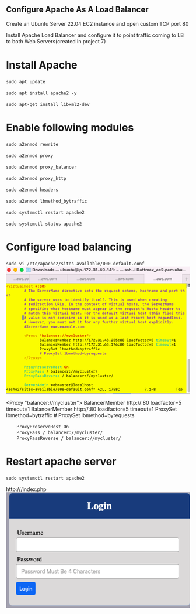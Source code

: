 ## Configure Apache As A Load Balancer

Create an Ubuntu Server 22.04 EC2 instance and open custom TCP port 80

Install Apache Load Balancer and configure it to point traffic coming to LB to both Web Servers(created in project 7)

# Install Apache

`sudo apt update`

`sudo apt install apache2 -y`

`sudo apt-get install libxml2-dev`

# Enable following modules

`sudo a2enmod rewrite`

`sudo a2enmod proxy`

`sudo a2enmod proxy_balancer`

`sudo a2enmod proxy_http`

`sudo a2enmod headers`

`sudo a2enmod lbmethod_bytraffic`

`sudo systemctl restart apache2`

`sudo systemctl status apache2`

# Configure load balancing

`sudo vi /etc/apache2/sites-available/000-default.conf`![alt text](./Images/Screen%20Shot%202023-03-14%20at%2016.56.45.png)

<Proxy "balancer://mycluster">
               BalancerMember http://<WebServer1-Private-IP-Address>:80
             loadfactor=5 timeout=1
               BalancerMember http://<WebServer2-Private-IP-Address>:80 loadfactor=5 timeout=1
               ProxySet lbmethod=bytraffic
               # ProxySet lbmethod=byrequests
 </Proxy>

        ProxyPreserveHost On
        ProxyPass / balancer://mycluster/
        ProxyPassReverse / balancer://mycluster/

# Restart apache server

`sudo systemctl restart apache2`

http://<Load-Balancer-Public-IP-Address-or-Public-DNS-Name>/index.php![alt text](./Images/Screen%20Shot%202023-03-14%20at%2016.55.55.png)


